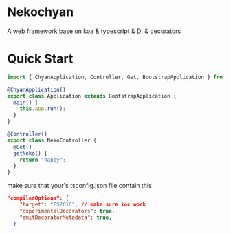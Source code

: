 # Nekochyan

A web framework base on koa & typescript & DI & decorators

# Quick Start

```ts
import { ChyanApplication, Controller, Get, BootstrapApplication } from "chyan";

@ChyanApplication()
export class Application extends BootstrapApplication {
  main() {
    this.app.run();
  }
}

@Controller()
export class NekoController {
  @Get()
  getNeko() {
    return "happy";
  }
}
```

make sure that your's tsconfig.json file contain this

```json
"compilerOptions": {
    "target": "ES2016", // make sure ioc work
    "experimentalDecorators": true,
    "emitDecoratorMetadata": true,
  }
```
